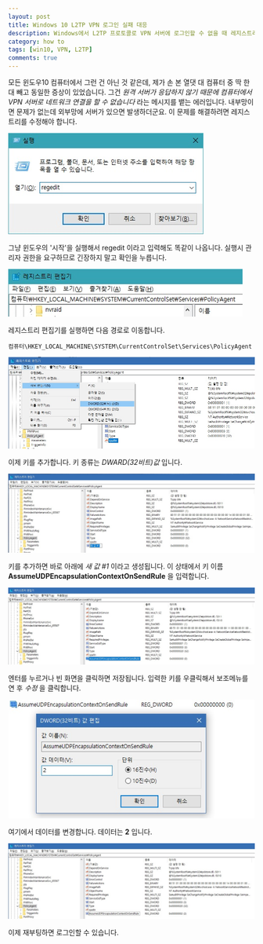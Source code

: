 ```yaml
---
layout: post
title: Windows 10 L2TP VPN 로그인 실패 대응
description: Windows에서 L2TP 프로토콜로 VPN 서버에 로그인할 수 없을 때 레지스트리를 수정하여 로그인한다.
category: how to
tags: [win10, VPN, L2TP]
comments: true
---
```


모든 윈도우10 컴퓨터에서 그런 건 아닌 것 같은데, 제가 손 본 열댓 대 컴퓨터 중 딱 한 대 빼고 동일한 증상이 있었습니다.
그건 _원격 서버가 응답하지 않기 때문에 컴퓨터에서 VPN 서버로 네트워크 연결을 할 수 없습니다_ 라는 메시지를 뱉는 에러입니다.
내부망이면 문제가 없는데 외부망에 서버가 있으면 발생하더군요.
이 문제를 해결하려면 레지스트리를 수정해야 합니다.

![레지스트리 편집기 실행](/postres/181223/win+r+regedit.jpg)

그냥 윈도우의 '시작'을 실행해서 regedit 이라고 입력해도 똑같이 나옵니다.
실행시 관리자 권한을 요구하므로 긴장하지 말고 확인을 누릅니다.

![키를 등록할 폴더로 이동](/postres/181223/regedit-policyagent.jpg)

레지스트리 편집기를 실행하면 다음 경로로 이동합니다.

```
컴퓨터\HKEY_LOCAL_MACHINE\SYSTEM\CurrentControlSet\Services\PolicyAgent
```

![DWARD32 키 추가](/postres/181223/regedit-new-dword32.jpg)

이제 키를 추가합니다.
키 종류는 _DWARD(32비트)값_ 입니다.

![키 이름 변경](/postres/181223/edit-item-name.jpg)

키를 추가하면 바로 아래에 _새 값 #1_ 이라고 생성됩니다.
이 상태에서 키 이름 **AssumeUDPEncapsulationContextOnSendRule** 을 입력합니다.

![키 값 변경을 위한 우클릭](/postres/181223/submit-new-key.jpg)

엔터를 누르거나 빈 화면을 클릭하면 저장됩니다.
입력한 키를 우클릭해서 보조메뉴를 연 후 _수정_ 을 클릭합니다.

![키 값 변경](/postres/181223/edit-key-value.jpg)

여기에서 데이터를 변경합니다. 데이터는 **2** 입니다.

![끝](/postres/181223/finish.jpg)

이제 재부팅하면 로그인할 수 있습니다.